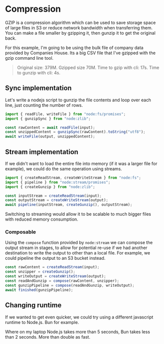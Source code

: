 # Compression

GZIP is a compression algorithm which can be used to save storage space of large files in S3 or reduce network bandwidth when transferring them.
You can make a file smaller by gzipping it, then gunzip it to get the original back.

For this example, I'm going to be using the bulk file of company data provided by Companies House. Its a big CSV file that I've gzipped with the gzip command line tool.

> Original size: 379M. Gzipped size 70M. Time to gzip with cli: 17s. Time to gunzip with cli: 4s.

## Sync implementation

Let's write a nodejs script to gunzip the file contents and loop over each line, just counting the number of rows.

```js
import { readFile, writeFile } from "node:fs/promises";
import { gunzipSync } from "node:zlib";

const rawContent = await readFile(input);
const unzippedContent = gunzipSync(rawContent).toString("utf8");
await writeFile(output, unzippedContent);
```

## Stream implementation

If we didn't want to load the entire file into memory (if it was a larger file for example), we could do the same operation using streams.

```js
import { createReadStream, createWriteStream } from "node:fs";
import { pipeline } from "node:stream/promises";
import { createGunzip } from "node:zlib";

const inputStream = createReadStream(input);
const outputStream = createWriteStream(output);
await pipeline(inputStream, createGunzip(), outputStream);
```

Switching to streaming would allow it to be scalable to much bigger files with reduced memory consumption.

### Composable

Using the `compose` function provided by `node:stream` we can compose the output stream in stages, to allow for potential re-use if we had another destination to write the output to other than a local file. For example, we could pipeline the output to an S3 bucket instead.

```js
const rawContent = createReadStream(input);
const unzipper = createGunzip();
const writeOutput = createWriteStream(output);
const readAndGunzip = compose(rawContent, unzipper);
const gunzipPipeline = compose(readAndGunzip, writeOutput);
await finished(gunzipPipeline);
```

## Changing runtime

If we wanted to get even quicker, we could try using a different javascript runtime to Node.js. Bun for example.

Where on my laptop Node.js takes more than 5 seconds, Bun takes less than 2 seconds. More than double as fast.

